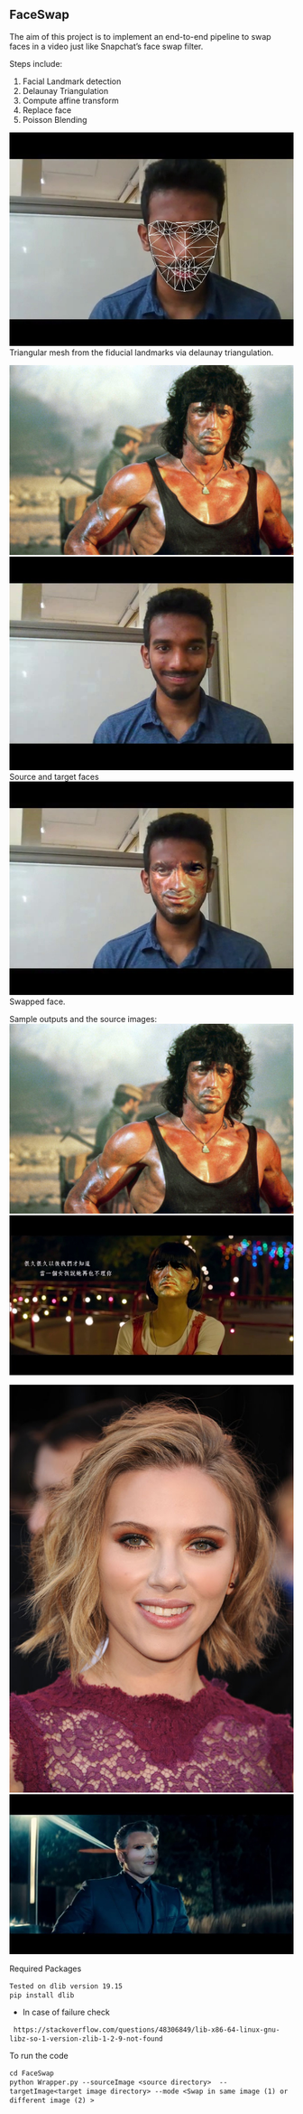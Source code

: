 ## FaceSwap 

The aim of this project is to implement an end-to-end pipeline to swap faces in a video just like Snapchat’s face swap filter. 


Steps include:
1) Facial Landmark detection
2) Delaunay Triangulation
3) Compute affine transform
4) Replace face
5) Poisson Blending

![](images/triangularMesh.jpg)
Triangular mesh from the fiducial landmarks via delaunay triangulation.

![](images/source1.jpg)
![](images/face_54.jpg)
Source and target faces
![](images/Swapped_54.jpg)
Swapped face.

Sample outputs and the source images:
![](images/source1.jpg)
![](images/output1.jpg)


![](images/source2.jpg)
![](images/output2.jpg)

Required Packages 
```
Tested on dlib version 19.15
pip install dlib
```
* In case of failure check
```
 https://stackoverflow.com/questions/48306849/lib-x86-64-linux-gnu-libz-so-1-version-zlib-1-2-9-not-found
```

To run the code
```
cd FaceSwap
python Wrapper.py --sourceImage <source directory>  --targetImage<target image directory> --mode <Swap in same image (1) or different image (2) >
```	


